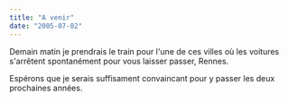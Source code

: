 ```yaml
---
title: "A venir"
date: "2005-07-02"
---
```


Demain matin je prendrais le train pour l'une de ces villes où les voitures s'arrêtent spontanément pour vous laisser passer, Rennes.

Espérons que je serais suffisament convaincant pour y passer les deux prochaines années.
